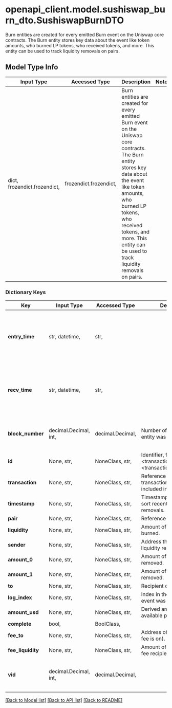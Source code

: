 # openapi_client.model.sushiswap_burn_dto.SushiswapBurnDTO

Burn entities are created for every emitted Burn event on the Uniswap core contracts. The Burn entity stores key data about the event like token amounts, who burned LP tokens, who received tokens, and more. This entity can be used to track liquidity removals on pairs.

## Model Type Info
Input Type | Accessed Type | Description | Notes
------------ | ------------- | ------------- | -------------
dict, frozendict.frozendict,  | frozendict.frozendict,  | Burn entities are created for every emitted Burn event on the Uniswap core contracts. The Burn entity stores key data about the event like token amounts, who burned LP tokens, who received tokens, and more. This entity can be used to track liquidity removals on pairs. | 

### Dictionary Keys
Key | Input Type | Accessed Type | Description | Notes
------------ | ------------- | ------------- | ------------- | -------------
**entry_time** | str, datetime,  | str,  |  | [optional] value must conform to RFC-3339 date-time
**recv_time** | str, datetime,  | str,  |  | [optional] value must conform to RFC-3339 date-time
**block_number** | decimal.Decimal, int,  | decimal.Decimal,  | Number of block in which entity was recorded. | [optional] value must be a 64 bit integer
**id** | None, str,  | NoneClass, str,  | Identifier, format: &lt;transaction id&gt;:&lt;transaction.burns.length&gt;. | [optional] 
**transaction** | None, str,  | NoneClass, str,  | Reference to the transaction Burn was included in. | [optional] 
**timestamp** | None, str,  | NoneClass, str,  | Timestamp of Burn, used to sort recent liquidity removals. | [optional] 
**pair** | None, str,  | NoneClass, str,  | Reference to pair. | [optional] 
**liquidity** | None, str,  | NoneClass, str,  | Amount of liquidity tokens burned. | [optional] 
**sender** | None, str,  | NoneClass, str,  | Address that initiated the liquidity removal. | [optional] 
**amount_0** | None, str,  | NoneClass, str,  | Amount of token0 removed. | [optional] 
**amount_1** | None, str,  | NoneClass, str,  | Amount of token1 removed. | [optional] 
**to** | None, str,  | NoneClass, str,  | Recipient of tokens. | [optional] 
**log_index** | None, str,  | NoneClass, str,  | Index in the transaction event was emitted. | [optional] 
**amount_usd** | None, str,  | NoneClass, str,  | Derived amount based on available prices of tokens. | [optional] 
**complete** | bool,  | BoolClass,  |  | [optional] 
**fee_to** | None, str,  | NoneClass, str,  | Address of fee recipient (if fee is on). | [optional] 
**fee_liquidity** | None, str,  | NoneClass, str,  | Amount of tokens sent to fee recipient (if fee is on). | [optional] 
**vid** | decimal.Decimal, int,  | decimal.Decimal,  |  | [optional] value must be a 64 bit integer

[[Back to Model list]](../../README.md#documentation-for-models) [[Back to API list]](../../README.md#documentation-for-api-endpoints) [[Back to README]](../../README.md)

